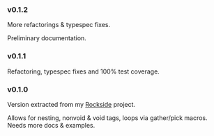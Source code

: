 ### v0.1.2

More refactorings & typespec fixes.

Preliminary documentation.

### v0.1.1

Refactoring, typespec fixes and 100% test coverage.

### v0.1.0

Version extracted from my [Rockside] project.

Allows for nesting, nonvoid & void tags, loops via gather/pick macros.
Needs more docs & examples.

[rockside]: https://github.com/herenowcoder/rockside

